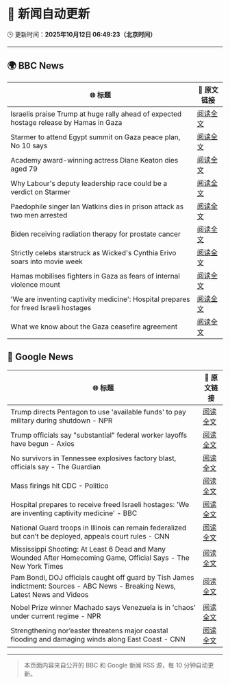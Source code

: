 # 🧠 新闻自动更新

🕒 更新时间：**2025年10月12日 06:49:23（北京时间）**

---

## 🌍 BBC News

| 🌐 标题 | 🔗 原文链接 |
|--------|-------------|
| Israelis praise Trump at huge rally ahead of expected hostage release by Hamas in Gaza | [阅读全文](https://www.bbc.com/news/articles/c75q5qng0rgo?at_medium=RSS&at_campaign=rss) |
| Starmer to attend Egypt summit on Gaza peace plan, No 10 says | [阅读全文](https://www.bbc.com/news/articles/c9qnqx7znqno?at_medium=RSS&at_campaign=rss) |
| Academy award-winning actress Diane Keaton dies aged 79 | [阅读全文](https://www.bbc.com/news/articles/cr5q5rp4r64o?at_medium=RSS&at_campaign=rss) |
| Why Labour's deputy leadership race could be a verdict on Starmer | [阅读全文](https://www.bbc.com/news/articles/c4g5nxzzky2o?at_medium=RSS&at_campaign=rss) |
| Paedophile singer Ian Watkins dies in prison attack as two men arrested | [阅读全文](https://www.bbc.com/news/articles/cm2d2me0eljo?at_medium=RSS&at_campaign=rss) |
| Biden receiving radiation therapy for prostate cancer | [阅读全文](https://www.bbc.com/news/articles/c1ede670jnyo?at_medium=RSS&at_campaign=rss) |
| Strictly celebs starstruck as Wicked's Cynthia Erivo soars into movie week | [阅读全文](https://www.bbc.com/news/articles/ce8681j3n07o?at_medium=RSS&at_campaign=rss) |
| Hamas mobilises fighters in Gaza as fears of internal violence mount | [阅读全文](https://www.bbc.com/news/articles/ce8482418plo?at_medium=RSS&at_campaign=rss) |
| 'We are inventing captivity medicine': Hospital prepares for freed Israeli hostages | [阅读全文](https://www.bbc.com/news/articles/c4gvg8jx7gmo?at_medium=RSS&at_campaign=rss) |
| What we know about the Gaza ceasefire agreement | [阅读全文](https://www.bbc.com/news/articles/cvgqx7ygq41o?at_medium=RSS&at_campaign=rss) |

## 📰 Google News

| 🌐 标题 | 🔗 原文链接 |
|--------|-------------|
| Trump directs Pentagon to use 'available funds' to pay military during shutdown - NPR | [阅读全文](https://news.google.com/rss/articles/CBMinAFBVV95cUxPS1ZidjEtb0RWeVVSUlNoQTdUaEZMc29lS19wRXYyeEJqZWU4X2JZeFdoTUlJZE13VHJZQnI2YUREOVVDaF9tTnk0Q08zUU0wZkpiQUlxbmNGTF9pVUpYd1hONUNPRFVBYW9sbXMtaERUcFdaaUVPd0pkcDZBSjV3dFEtUWFlWlY2V0JlWlZfYXQyQlJWRnNVQmFnWkg?oc=5) |
| Trump officials say "substantial" federal worker layoffs have begun - Axios | [阅读全文](https://news.google.com/rss/articles/CBMickFVX3lxTFBrQ2JaWW5VWl84cE9Md0x0dnRYdVVTMXFNWDFfdjh0NW9LSlNxZ0FwOVJQMWxqaEIyN0F4OWJoMHFxWUxXa25HX0hVLUdHZHdiV2hhcngybGhJd2lud1BHX3hhdTExcDhJMHk5emFveGVsZw?oc=5) |
| No survivors in Tennessee explosives factory blast, officials say - The Guardian | [阅读全文](https://news.google.com/rss/articles/CBMikwFBVV95cUxOMmRlb3ExdG5sQmFlaGxPMVY5ZFNYUFF1b0M4RjFwSU9zYnk4d2JoY0JmSjg3UlNacFhfSmRDS3JSOEJ6NFhha1pGT2FHZFFaT2J5TnFNelJNdm41RFU1QjgxaDJDeDg5TllOSlJaaUcweVZKSDh5TDg3UGxlMXVZMDdkYThpbGdKdjFaNzViTnl6X0U?oc=5) |
| Mass firings hit CDC - Politico | [阅读全文](https://news.google.com/rss/articles/CBMieEFVX3lxTE16LW5fM0ZoRnBfeWRvcGRXTnpNTzJ2bjR0WjB5a2dLSTRVTy1rQWJReVFzcW9VYVNtVjZiaU1wblpuQWx2UWJHZnBZVV9FMmtGN0xuQUotZmtycnU2YVVMdjFfclpPRHBZbXowZ3o2S2NVeDlJeTcybQ?oc=5) |
| Hospital prepares to receive freed Israeli hostages: 'We are inventing captivity medicine' - BBC | [阅读全文](https://news.google.com/rss/articles/CBMiWkFVX3lxTE5ocGtTaFRkWVdFRGQ4Rmd3T0pWQ3VlMG1VZW16M1pXTkRkbTRkcm9hX1RVdUhVRUl3d0dTdDFFd3o2MDVpYmNZeDdPYjJ3bDNyRWhDeTlLMVZIUdIBX0FVX3lxTE10RG5fa1VIMUVKR3BJTW9jSk03NXpDVEpsTUlQbkRzZ2wzWngybTE4TlJhUXZOUk9qUGNMU3VUU2d6bVVTM1V2VlZrWTcwWGdIVGdRalp6MFRxd0thM0dJ?oc=5) |
| National Guard troops in Illinois can remain federalized but can’t be deployed, appeals court rules - CNN | [阅读全文](https://news.google.com/rss/articles/CBMie0FVX3lxTE1iOG5fbk5MQmdid1ZRX25zX3V6UWlnT2dZT0hLZGFhalFHQ1JzOEVUdF9CZzJPMENVT2J0WjBIRW9XYmJyWmZSak5Qdm5ERWR3V1BSYUxvc2VVR1lETGdQdFJyWEk2VlpXSHAxYUYxRUN0MHFpZEQyb3JFRQ?oc=5) |
| Mississippi Shooting: At Least 6 Dead and Many Wounded After Homecoming Game, Official Says - The New York Times | [阅读全文](https://news.google.com/rss/articles/CBMigAFBVV95cUxQTjZyTjhuZzBPNE82OGI5QjJIWEVqSnc4ektOdG1xOV95TldzdU1rUDhBcTgwSWIwTUsyYlJNMVh6UGpIalNXOTVrdVFGREE4Qy0xaENDMWNnMm5nTVB1YzVuQzl2TFBicjRsVUxIS25zU0kzc3hqWUJOVkkwZmdmaA?oc=5) |
| Pam Bondi, DOJ officials caught off guard by Tish James indictment: Sources - ABC News - Breaking News, Latest News and Videos | [阅读全文](https://news.google.com/rss/articles/CBMilAFBVV95cUxNVGEyZWRjX2JtMWNEQVY0RjdxZWh0ekVHR2MzNjdlMGtlcGhQOC12eldpbW9lckJJZE5tQUo5SThwQWZEVWN2YWEyYVNvTTBqSEhDbzFUU2Z2SDhlRVZ4YWNxUmYwVWg4RHItNklvdUhqbE1OUkpVb0tKaFZpeHFkMWFwcjB4VTlRZVNKUklZQ2o3blY50gGaAUFVX3lxTE1YNUNmNTY2bmNFNkswNWFOTkF5a1JOTUstaWZhYzV0VWxZWk1hSHFqNEN0a0hhREt5b3dLVHhyZ1RyRDBfRzZuM2xQN2w5TzA0SnZLcmlRbHcxUFY3MW1ZU1FQV3FUd2k2bVZRX1c3WWpDU1RvM2ZvdnZLNVM3Y2ZFdGJSdWhUbG4wWEh4Mno3cF9vNHF2Vmo3b0E?oc=5) |
| Nobel Prize winner Machado says Venezuela is in 'chaos' under current regime - NPR | [阅读全文](https://news.google.com/rss/articles/CBMiigFBVV95cUxQV1lfV2xsQUtBUHJtSWV6cFhqS3I2NWZIS0E5b0xOYzJyWEpQcDRkYXFFTkFTUHJXVW1RSWVWYm82TmxNcVAtMC1ybVZqSTcwVzlxLU51ajlfYXFicUI2RmM4RDFhY0pXdUpHRFVVdkVkTFNrN25zQTBXVFRsWWx1Y09MT1RGUWp6cnc?oc=5) |
| Strengthening nor’easter threatens major coastal flooding and damaging winds along East Coast - CNN | [阅读全文](https://news.google.com/rss/articles/CBMikgFBVV95cUxQcml4VHNxZ1BhVkJ5cGswS19qckxpbnBCclRIVDNkU1pWUmtzV25CaXlualdPOVlBdVNHdnF6YWRiSVhsTm1Dam9iZTNPY01oc002OWhBSTlURzdqU3dmdlk3MWhMTWViSlI2R08xSVliaHpZOXhvQkZ2ZjduY3h6NEJJRUMwX3FWYkIxYUh2QlBNUQ?oc=5) |

---
> 本页面内容来自公开的 BBC 和 Google 新闻 RSS 源，每 10 分钟自动更新。